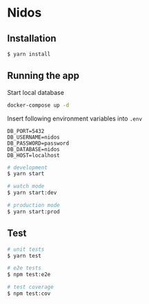 # Nidos

## Installation

```bash
$ yarn install
```

## Running the app

Start local database

```bash
docker-compose up -d
```

Insert following environment variables into `.env`

```env
DB_PORT=5432
DB_USERNAME=nidos
DB_PASSWORD=password
DB_DATABASE=nidos
DB_HOST=localhost
```


```bash
# development
$ yarn start

# watch mode
$ yarn start:dev

# production mode
$ yarn start:prod
```

## Test

```bash
# unit tests
$ yarn test

# e2e tests
$ npm test:e2e

# test coverage
$ npm test:cov
```
